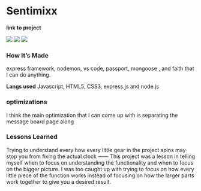 # Sentimixx

**link to project**

![](photo)
![](photo)
![](photo)

### How It’s Made
express framework, nodemon, vs code, passport, mongoose , and faith that I can do anything. 

<b>Langs used</b>
Javascript, HTML5, CSS3, express.js and node.js


### optimizations

I think the main optimization that I can come up with is separating the message board page along

### Lessons Learned
Trying to understand every how every little gear in the project spins may stop you from fixing the actual clock
——
This project was a lesson in telling myself when to focus on understanding the functionality and when to focus on the bigger picture. I was too caught up with trying to focus on how every little piece of the function works instead of focusing on how the larger parts work together to give you a desired result. 
~~~~also simpler, how to create a like and dislike and delete feature and how to do create logins and sign ups while using Passport.